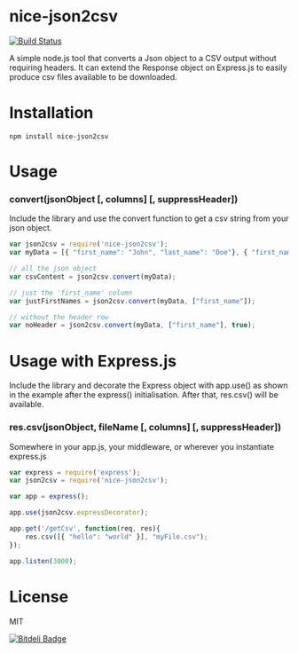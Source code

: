 nice-json2csv
=============
[![Build Status](https://secure.travis-ci.org/matteofigus/nice-json2csv.png?branch=master)](http://travis-ci.org/matteofigus/nice-json2csv)

A simple node.js tool that converts a Json object to a CSV output without requiring headers.
It can extend the Response object on Express.js to easily produce csv files available to be downloaded.

# Installation

	npm install nice-json2csv

# Usage

### convert(jsonObject [, columns] [, suppressHeader])

Include the library and use the convert function to get a csv string from your json object.

```js
var json2csv = require('nice-json2csv');
var myData = [{ "first_name": "John", "last_name": "Doe"}, { "first_name": "Jane", "last_name": "Doe"}, { "first_name": "Mick"}];

// all the json object
var csvContent = json2csv.convert(myData);

// just the 'first_name' column
var justFirstNames = json2csv.convert(myData, ["first_name"]);

// without the header row
var noHeader = json2csv.convert(myData, ["first_name"], true);
```

# Usage with Express.js

Include the library and decorate the Express object with app.use() as shown in the example after the express() initialisation. After that, res.csv() will be available.

### res.csv(jsonObject, fileName [, columns] [, suppressHeader])

Somewhere in your app.js, your middleware, or wherever you instantiate express.js

```js
var express = require('express');
var json2csv = require('nice-json2csv');

var app = express();

app.use(json2csv.expressDecorator);  

app.get('/getCsv', function(req, res){
	res.csv([{ "hello": "world" }], "myFile.csv");
});

app.listen(3000);
```

# License

MIT

[![Bitdeli Badge](https://d2weczhvl823v0.cloudfront.net/matteofigus/nice-json2csv/trend.png)](https://bitdeli.com/free "Bitdeli Badge")

